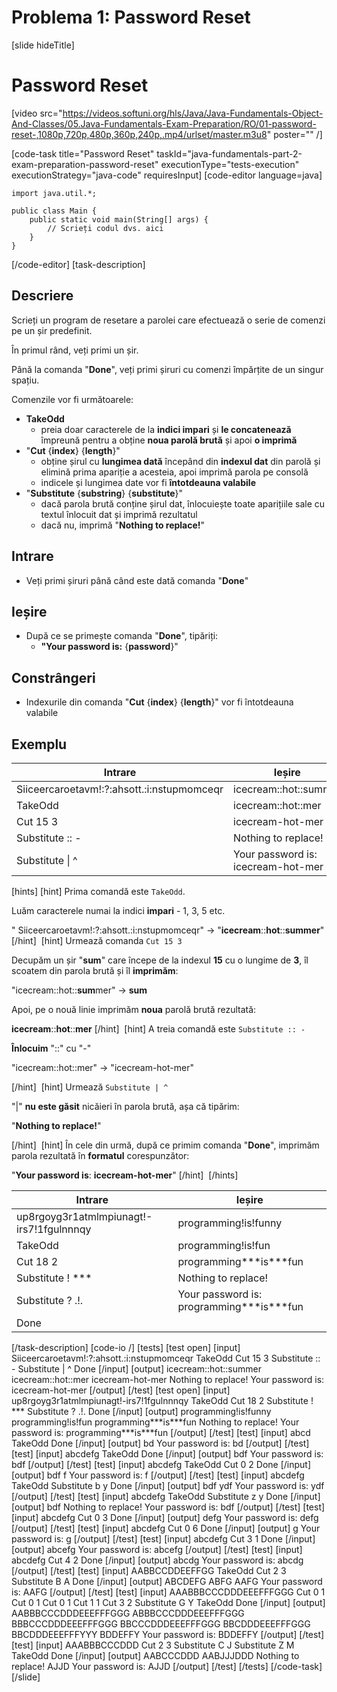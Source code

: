 # Problema 1: Password Reset

[slide hideTitle]
# Password Reset

[video src="https://videos.softuni.org/hls/Java/Java-Fundamentals-Object-And-Classes/05.Java-Fundamentals-Exam-Preparation/RO/01-password-reset-,1080p,720p,480p,360p,240p,.mp4/urlset/master.m3u8" poster="" /]

[code-task title="Password Reset" taskId="java-fundamentals-part-2-exam-preparation-password-reset" executionType="tests-execution" executionStrategy="java-code" requiresInput]
[code-editor language=java]
```
import java.util.*;

public class Main {
    public static void main(String[] args) {
        // Scrieți codul dvs. aici
    }
}
```
[/code-editor]
[task-description]
## Descriere

Scrieți un program de resetare a parolei care efectuează o serie de comenzi pe un șir predefinit.

În primul rând, veți primi un șir.

Până la comanda "**Done**", veți primi șiruri cu comenzi împărțite de un singur spațiu.

Comenzile vor fi următoarele:

- **TakeOdd**
  * preia doar caracterele de la **indici impari** și **le concatenează** împreună pentru a obține **noua parolă brută** și apoi **o imprimă**
- "**Cut** \{**index**\} \{**length**\}"
  * obține șirul cu **lungimea dată** începând din **indexul dat** din parolă și elimină prima apariție a acesteia, apoi imprimă parola pe consolă
  * indicele și lungimea date vor fi **întotdeauna valabile**
- "**Substitute** \{**substring**\} \{**substitute**\}"
  * dacă parola brută conține șirul dat, înlocuiește toate aparițiile sale cu textul înlocuit dat și imprimă rezultatul
  * dacă nu, imprimă "**Nothing to replace!**"


## Intrare

  - Veți primi șiruri până când este dată comanda "**Done**"

## Ieșire

- După ce se primește comanda "**Done**", tipăriți:
  * **"Your password is:** \{**password**\}"

## Constrângeri

- Indexurile din comanda "**Cut** \{**index**\} \{**length**\}" vor fi întotdeauna valabile


## Exemplu

| **Intrare** | **Ieșire** |
| --- | --- |
| Siiceercaroetavm\!\:\?\:ahsott\.\:i\:nstupmomceqr | icecream\:\:hot\:\:summer |
| TakeOdd | icecream\:\:hot\:\:mer |
| Cut 15 3 | icecream\-hot\-mer |
| Substitute \:\: \- | Nothing to replace! |
| Substitute \| \^ | Your password is\: icecream\-hot\-mer |

[hints]
[hint]
Prima comandă este `TakeOdd`.

Luăm caracterele numai la indici **impari** -  1, 3, 5 etc.

" Siiceercaroetavm\!\:\?\:ahsott\.\:i\:nstupmomceqr" \-\> "**icecream**\:\:**hot**\:\:**summer**"
[/hint] 
[hint]
Urmează comanda `Cut 15 3`

Decupăm un șir "**sum**" care începe de la indexul **15** cu o lungime de **3**, îl scoatem din parola brută și îl **imprimăm**:

"icecream\:\:hot\:\:**sum**mer" \-\> **sum**

Apoi, pe o nouă linie imprimăm **noua** parolă brută rezultată:

**icecream**\:\:**hot**\:\:**mer**
[/hint] 
[hint]
A treia comandă este `Substitute :: -` 

**Înlocuim** "\:\:" cu "\-"

"icecream\:\:hot\:\:mer" \-\> "icecream\-hot\-mer"

[/hint] 
[hint]
Urmează `Substitute | ^`

"|" **nu este găsit** nicăieri în parola brută, așa că tipărim:

"**Nothing to replace!**" 

[/hint] 
[hint]
În cele din urmă, după ce primim comanda "**Done**", imprimăm parola rezultată în **formatul** corespunzător:

"**Your password is**: **icecream-hot-mer**"
[/hint] 
[/hints] 


| **Intrare** | **Ieșire** |
| --- | --- |
| up8rgoyg3r1atmlmpiunagt\!\-irs7\!1fgulnnnqy | programming\!is\!funny |
| TakeOdd | programming\!is\!fun |
| Cut 18 2 | programming\*\*\*is\*\*\*fun |
| Substitute \! \*\*\* | Nothing to replace! |
| Substitute \? \.\!\.| Your password is\: programming\*\*\*is\*\*\*fun |
| Done | | 


[/task-description]
[code-io /]
[tests]
[test open]
[input]
Siiceercaroetavm!:?:ahsott.:i:nstupmomceqr
TakeOdd
Cut 15 3
Substitute :: -
Substitute \| ^
Done
[/input]
[output]
icecream\:\:hot\:\:summer
icecream\:\:hot\:\:mer
icecream-hot-mer
Nothing to replace!
Your password is\: icecream-hot-mer
[/output]
[/test]
[test open]
[input]
up8rgoyg3r1atmlmpiunagt!-irs7!1fgulnnnqy
TakeOdd
Cut 18 2
Substitute ! \*\*\*
Substitute ? .!.
Done
[/input]
[output]
programming!is!funny
programming!is!fun
programming\*\*\*is\*\*\*fun
Nothing to replace!
Your password is: programming\*\*\*is\*\*\*fun
[/output]
[/test]
[test]
[input]
abcd
TakeOdd
Done
[/input]
[output]
bd
Your password is: bd
[/output]
[/test]
[test]
[input]
abcdefg
TakeOdd
Done
[/input]
[output]
bdf
Your password is: bdf
[/output]
[/test]
[test]
[input]
abcdefg
TakeOdd
Cut 0 2
Done
[/input]
[output]
bdf
f
Your password is: f
[/output]
[/test]
[test]
[input]
abcdefg
TakeOdd
Substitute b y
Done
[/input]
[output]
bdf
ydf
Your password is: ydf
[/output]
[/test]
[test]
[input]
abcdefg
TakeOdd
Substitute z y
Done
[/input]
[output]
bdf
Nothing to replace!
Your password is: bdf
[/output]
[/test]
[test]
[input]
abcdefg
Cut 0 3
Done
[/input]
[output]
defg
Your password is: defg
[/output]
[/test]
[test]
[input]
abcdefg
Cut 0 6
Done
[/input]
[output]
g
Your password is: g
[/output]
[/test]
[test]
[input]
abcdefg
Cut 3 1
Done
[/input]
[output]
abcefg
Your password is: abcefg
[/output]
[/test]
[test]
[input]
abcdefg
Cut 4 2
Done
[/input]
[output]
abcdg
Your password is: abcdg
[/output]
[/test]
[test]
[input]
AABBCCDDEEFFGG
TakeOdd
Cut 2 3
Substitute B A
Done
[/input]
[output]
ABCDEFG
ABFG
AAFG
Your password is: AAFG
[/output]
[/test]
[test]
[input]
AAABBBCCCDDDEEEFFFGGG
Cut 0 1
Cut 0 1
Cut 0 1
Cut 1 1
Cut 3 2
Substitute G Y
TakeOdd
Done
[/input]
[output]
AABBBCCCDDDEEEFFFGGG
ABBBCCCDDDEEEFFFGGG
BBBCCCDDDEEEFFFGGG
BBCCCDDDEEEFFFGGG
BBCDDDEEEFFFGGG
BBCDDDEEEFFFYYY
BDDEFFY
Your password is: BDDEFFY
[/output]
[/test]
[test]
[input]
AAABBBCCCDDD
Cut 2 3
Substitute C J
Substitute Z M
TakeOdd
Done
[/input]
[output]
AABCCCDDD
AABJJJDDD
Nothing to replace!
AJJD
Your password is: AJJD
[/output]
[/test]
[/tests]
[/code-task]
[/slide]
